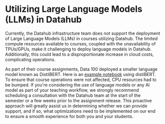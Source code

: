 # Utilizing Large Language Models (LLMs) in Datahub

Currently, the Datahub infrastructure team does not support the deployment of Large Language Models (LLMs) in courses utilizing Datahub. The limited compute resources available to courses, coupled with the unavailability of TPUs/GPUs, make it challenging to deploy language models in Datahub. Additionally, this could lead to a disproportionate increase in cloud costs, complicating operations.

As part of their course assignments, Data 100 deployed a smaller language model known as DistilBERT. Here is an [example notebook](https://data100.datahub.berkeley.edu/hub/user-redirect/git-pull?repo=https%3A%2F%2Fgithub.com%2FDS-100%2Fsp24-student&urlpath=lab%2Ftree%2Fsp24-student%2F%2Fhw%2Fhw03%2Fhw03.ipynb&branch=main) using distiBERT.  To ensure that course operations were not affected, CPU resources had to be bumped. If you're considering the use of language models or any AI model as part of your teaching workflow, we strongly recommend scheduling a consultation with the Datahub team at the start of the semester or a few weeks prior to the assignment release. This proactive approach will greatly assist us in determining whether we can provide support, and if so, what optimizations need to be implemented on our end to ensure a smooth experience for both you and your students.


